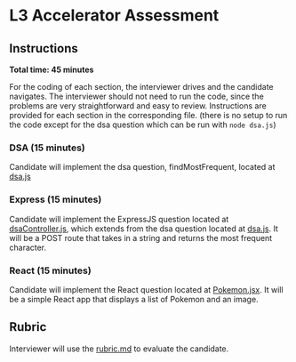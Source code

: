# L3 Accelerator Assessment

## Instructions

**Total time: 45 minutes**

For the coding of each section, the interviewer drives and the candidate navigates. The interviewer should not need to run the code, since the problems are very straightforward and easy to review. Instructions are provided for each section in the corresponding file. (there is no setup to run the code except for the dsa question which can be run with `node dsa.js`)

### DSA (15 minutes)
Candidate will implement the dsa question, findMostFrequent, located at [dsa.js](dsa.js)

### Express (15 minutes)
Candidate will implement the ExpressJS question located at [dsaController.js](dsaController.js), which extends from the dsa question located at [dsa.js](dsa.js). It will be a POST route that takes in a string and returns the most frequent character.

### React (15 minutes)
Candidate will implement the React question located at [Pokemon.jsx](Pokemon.jsx). It will be a simple React app that displays a list of Pokemon and an image.

## Rubric

Interviewer will use the [rubric.md](rubric.md) to evaluate the candidate.


